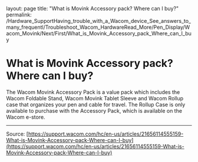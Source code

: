 layout: page
title: "What is Movink Accessory pack? Where can I buy?"
permalink: /Hardware_SupportHaving_trouble_with_a_Wacom_device_See_answers_to_many_frequentl/Troubleshoot_Wacom_HardwareRead_More/Pen_Display/Wacom_Movink/Next/First/What_is_Movink_Accessory_pack_Where_can_I_buy

# What is Movink Accessory pack? Where can I buy?

The Wacom Movink Accessory Pack is a value pack which includes the Wacom Foldable Stand, Wacom Movink Tablet Sleeve and Wacom Rollup case that organizes your pen and cable for travel. The Rollup Case is only available to purchase with the Accessory Pack, which is available on the Wacom e-store.

---
Source: [https://support.wacom.com/hc/en-us/articles/21656114555159-What-is-Movink-Accessory-pack-Where-can-I-buy](https://support.wacom.com/hc/en-us/articles/21656114555159-What-is-Movink-Accessory-pack-Where-can-I-buy)

